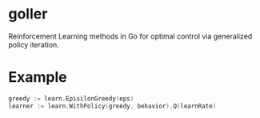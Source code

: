 goller
=======
Reinforcement Learning methods in Go for optimal control via generalized policy iteration.

# Example
```go
greedy := learn.EpisilonGreedy(eps)
learner := learn.WithPolicy(greedy, behavior).Q(learnRate)
```
